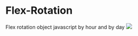 # Flex-Rotation
Flex rotation object javascript by hour and by day
<img src="https://i.stack.imgur.com/gcQj8.png"> 
